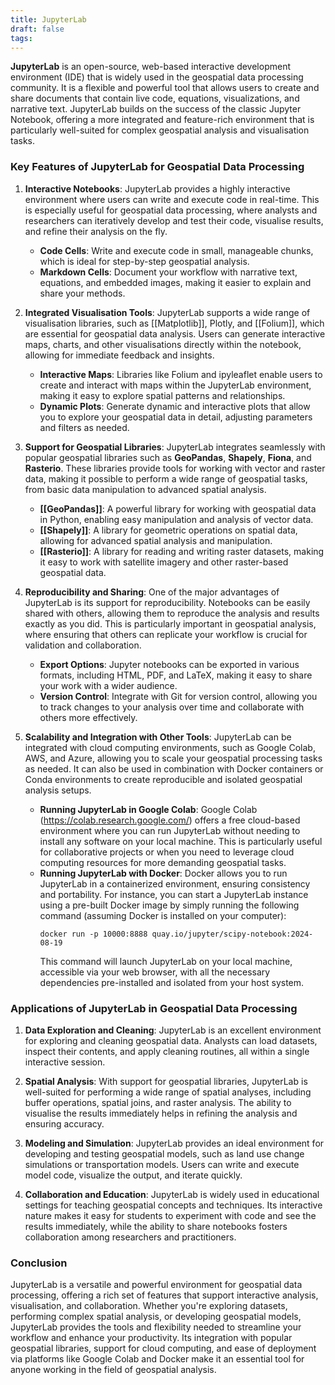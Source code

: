 ```yaml
---
title: JupyterLab
draft: false
tags:
---
```

**JupyterLab** is an open-source, web-based interactive development environment (IDE) that is widely used in the geospatial data processing community. It is a flexible and powerful tool that allows users to create and share documents that contain live code, equations, visualizations, and narrative text. JupyterLab builds on the success of the classic Jupyter Notebook, offering a more integrated and feature-rich environment that is particularly well-suited for complex geospatial analysis and visualisation tasks.

### **Key Features of JupyterLab for Geospatial Data Processing**

1. **Interactive Notebooks**:
   JupyterLab provides a highly interactive environment where users can write and execute code in real-time. This is especially useful for geospatial data processing, where analysts and researchers can iteratively develop and test their code, visualise results, and refine their analysis on the fly.

   - **Code Cells**: Write and execute code in small, manageable chunks, which is ideal for step-by-step geospatial analysis.
   - **Markdown Cells**: Document your workflow with narrative text, equations, and embedded images, making it easier to explain and share your methods.

2. **Integrated Visualisation Tools**:
   JupyterLab supports a wide range of visualisation libraries, such as [[Matplotlib]], Plotly, and [[Folium]], which are essential for geospatial data analysis. Users can generate interactive maps, charts, and other visualisations directly within the notebook, allowing for immediate feedback and insights.

   - **Interactive Maps**: Libraries like Folium and ipyleaflet enable users to create and interact with maps within the JupyterLab environment, making it easy to explore spatial patterns and relationships.
   - **Dynamic Plots**: Generate dynamic and interactive plots that allow you to explore your geospatial data in detail, adjusting parameters and filters as needed.

3. **Support for Geospatial Libraries**:
   JupyterLab integrates seamlessly with popular geospatial libraries such as **GeoPandas**, **Shapely**, **Fiona**, and **Rasterio**. These libraries provide tools for working with vector and raster data, making it possible to perform a wide range of geospatial tasks, from basic data manipulation to advanced spatial analysis.

   - **[[GeoPandas]]**: A powerful library for working with geospatial data in Python, enabling easy manipulation and analysis of vector data.
   - **[[Shapely]]**: A library for geometric operations on spatial data, allowing for advanced spatial analysis and manipulation.
   - **[[Rasterio]]**: A library for reading and writing raster datasets, making it easy to work with satellite imagery and other raster-based geospatial data.

4. **Reproducibility and Sharing**:
   One of the major advantages of JupyterLab is its support for reproducibility. Notebooks can be easily shared with others, allowing them to reproduce the analysis and results exactly as you did. This is particularly important in geospatial analysis, where ensuring that others can replicate your workflow is crucial for validation and collaboration.

   - **Export Options**: Jupyter notebooks can be exported in various formats, including HTML, PDF, and LaTeX, making it easy to share your work with a wider audience.
   - **Version Control**: Integrate with Git for version control, allowing you to track changes to your analysis over time and collaborate with others more effectively.

5. **Scalability and Integration with Other Tools**:
   JupyterLab can be integrated with cloud computing environments, such as Google Colab, AWS, and Azure, allowing you to scale your geospatial processing tasks as needed. It can also be used in combination with Docker containers or Conda environments to create reproducible and isolated geospatial analysis setups.

   - **Running JupyterLab in Google Colab**: Google Colab (https://colab.research.google.com/) offers a free cloud-based environment where you can run JupyterLab without needing to install any software on your local machine. This is particularly useful for collaborative projects or when you need to leverage cloud computing resources for more demanding geospatial tasks.
   - **Running JupyterLab with Docker**: Docker allows you to run JupyterLab in a containerized environment, ensuring consistency and portability. For instance, you can start a JupyterLab instance using a pre-built Docker image by simply running the following command (assuming Docker is installed on your computer):
     ```
     docker run -p 10000:8888 quay.io/jupyter/scipy-notebook:2024-08-19
     ```
     This command will launch JupyterLab on your local machine, accessible via your web browser, with all the necessary dependencies pre-installed and isolated from your host system.

### **Applications of JupyterLab in Geospatial Data Processing**

1. **Data Exploration and Cleaning**:
   JupyterLab is an excellent environment for exploring and cleaning geospatial data. Analysts can load datasets, inspect their contents, and apply cleaning routines, all within a single interactive session.

2. **Spatial Analysis**:
   With support for geospatial libraries, JupyterLab is well-suited for performing a wide range of spatial analyses, including buffer operations, spatial joins, and raster analysis. The ability to visualise the results immediately helps in refining the analysis and ensuring accuracy.

3. **Modeling and Simulation**:
   JupyterLab provides an ideal environment for developing and testing geospatial models, such as land use change simulations or transportation models. Users can write and execute model code, visualize the output, and iterate quickly.

4. **Collaboration and Education**:
   JupyterLab is widely used in educational settings for teaching geospatial concepts and techniques. Its interactive nature makes it easy for students to experiment with code and see the results immediately, while the ability to share notebooks fosters collaboration among researchers and practitioners.

### **Conclusion**

JupyterLab is a versatile and powerful environment for geospatial data processing, offering a rich set of features that support interactive analysis, visualisation, and collaboration. Whether you're exploring datasets, performing complex spatial analysis, or developing geospatial models, JupyterLab provides the tools and flexibility needed to streamline your workflow and enhance your productivity. Its integration with popular geospatial libraries, support for cloud computing, and ease of deployment via platforms like Google Colab and Docker make it an essential tool for anyone working in the field of geospatial analysis.